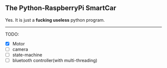 ## The Python-RaspberryPi SmartCar

Yes. It is just a **fucking useless** python program. 


----
TODO:

- [x] Motor
- [ ] camera
- [ ] state-machine
- [ ] bluetooth controller(with multi-threading)
